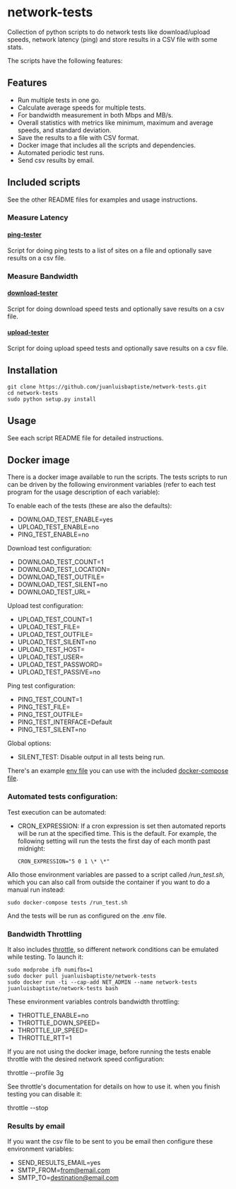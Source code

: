 # network-tests
Collection of python scripts to do network tests like download/upload speeds, network latency (ping) and store results in a CSV file with some stats.

The scripts have the following features:

## Features
- Run multiple tests in one go.
- Calculate average speeds for multiple tests.
- For bandwidth measurement in both Mbps and MB/s.
- Overall statistics with metrics like minimum, maximum and average speeds, and standard deviation.
- Save the results to a file with CSV format.
- Docker image that includes all the scripts and dependencies.
- Automated periodic test runs.
- Send csv results by email.

## Included scripts

See the other README files for examples and usage instructions.

### Measure Latency
#### [ping-tester](https://github.com/juanluisbaptiste/network-tests/tree/master/README.ping.md)


Script for doing ping tests to a list of sites on a file and optionally save results on a csv file.

### Measure Bandwidth

#### [download-tester](https://github.com/juanluisbaptiste/network-tests/tree/master/README.download.md)


Script for doing download speed tests and optionally save results on a csv file.

#### [upload-tester](https://github.com/juanluisbaptiste/network-tests/tree/master/README.upload.md)


Script for doing upload speed tests and optionally save results on a csv file.

## Installation

    git clone https://github.com/juanluisbaptiste/network-tests.git
    cd network-tests
    sudo python setup.py install

## Usage

See each script README file for detailed instructions.

## Docker image
There is a docker image available to run the scripts. The tests scripts to run can
be driven by the following environment variables (refer to each test program for
  the usage description of each variable):

To enable each of the tests (these are also the defaults):
* DOWNLOAD_TEST_ENABLE=yes
* UPLOAD_TEST_ENABLE=no
* PING_TEST_ENABLE=no

Download test configuration:
* DOWNLOAD_TEST_COUNT=1
* DOWNLOAD_TEST_LOCATION=
* DOWNLOAD_TEST_OUTFILE=
* DOWNLOAD_TEST_SILENT=no
* DOWNLOAD_TEST_URL=

Upload test configuration:
* UPLOAD_TEST_COUNT=1
* UPLOAD_TEST_FILE=
* UPLOAD_TEST_OUTFILE=
* UPLOAD_TEST_SILENT=no
* UPLOAD_TEST_HOST=
* UPLOAD_TEST_USER=
* UPLOAD_TEST_PASSWORD=
* UPLOAD_TEST_PASSIVE=no

Ping test configuration:
* PING_TEST_COUNT=1
* PING_TEST_FILE=
* PING_TEST_OUTFILE=
* PING_TEST_INTERFACE=Default
* PING_TEST_SILENT=no

Global options:
* SILENT_TEST: Disable output in all tests being run.

There's an example [env file](https://github.com/juanluisbaptiste/network-tests/blob/master/.env.example) you can use with the included [docker-compose file](https://github.com/juanluisbaptiste/network-tests/blob/master/docker-compose.yml).

### Automated tests configuration:

Test execution can be automated:

* CRON_EXPRESSION: If a cron expression is set then automated reports will be run at the specified time. This is the default. For example, the following setting will run the tests the first day of each month past midnight:

      CRON_EXPRESSION="5 0 1 \* \*"

Allo those environment variables are passed to a script called _/run_test.sh_, which you can also call from outside the container if you want to do a manual run instead:

    sudo docker-compose tests /run_test.sh

And the tests will be run as configured on the .env file.

### Bandwidth Throttling

It also includes [throttle](https://www.sitespeed.io/documentation/throttle/), so different network conditions can be emulated while testing. To launch it:

    sudo modprobe ifb numifbs=1
    sudo docker pull juanluisbaptiste/network-tests
    sudo docker run -ti --cap-add NET_ADMIN --name network-tests juanluisbaptiste/network-tests bash

These environment variables controls bandwidth throttling:
* THROTTLE_ENABLE=no
* THROTTLE_DOWN_SPEED=
* THROTTLE_UP_SPEED=
* THROTTLE_RTT=1

If you are not using the docker image, before running the tests enable throttle with the desired network speed configuration:

throttle --profile 3g

See throttle's documentation for details on how to use it. when you finish testing you can disable it:

throttle --stop

### Results by email

If you want the csv file to be sent to you be email then configure these environment variables:
* SEND_RESULTS_EMAIL=yes
* SMTP_FROM=from@email.com
* SMTP_TO=destination@email.com
